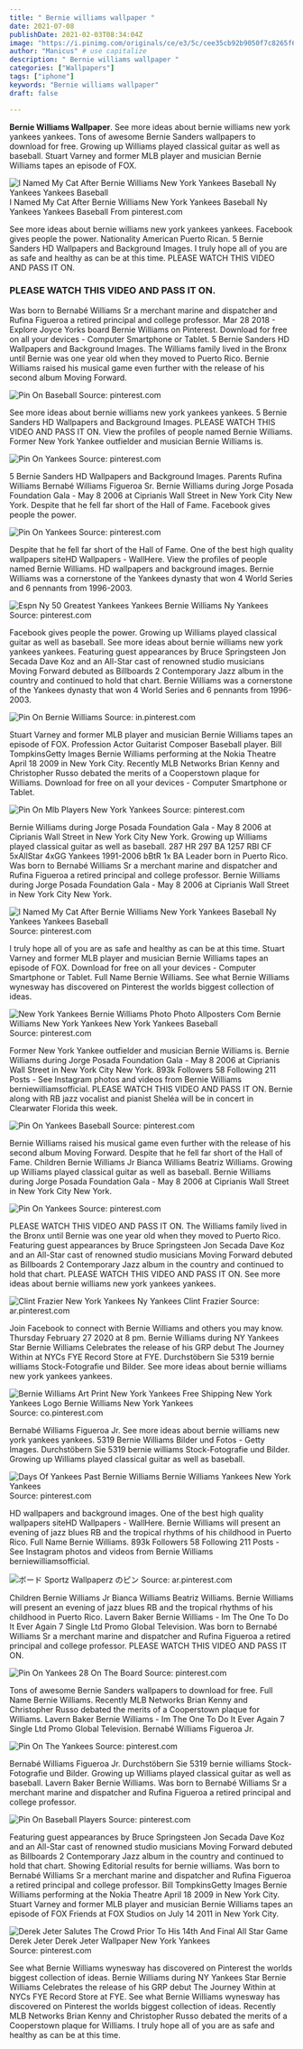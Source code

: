 ```yaml
---
title: " Bernie williams wallpaper "
date: 2021-07-08
publishDate: 2021-02-03T08:34:04Z
image: "https://i.pinimg.com/originals/ce/e3/5c/cee35cb92b9050f7c8265f686f23e4a5.jpg"
author: "Manicus" # use capitalize
description: " Bernie williams wallpaper "
categories: ["Wallpapers"]
tags: ["iphone"]
keywords: "Bernie williams wallpaper"
draft: false

---
```



**Bernie Williams Wallpaper**. See more ideas about bernie williams new york yankees yankees. Tons of awesome Bernie Sanders wallpapers to download for free. Growing up Williams played classical guitar as well as baseball. Stuart Varney and former MLB player and musician Bernie Williams tapes an episode of FOX.

![I Named My Cat After Bernie Williams New York Yankees Baseball Ny Yankees Yankees Baseball](https://i.pinimg.com/736x/04/00/df/0400dff1c21e9e9d9d66cedb39321c84--bernie-williams-new-york-yankees.jpg "I Named My Cat After Bernie Williams New York Yankees Baseball Ny Yankees Yankees Baseball")
I Named My Cat After Bernie Williams New York Yankees Baseball Ny Yankees Yankees Baseball From pinterest.com


See more ideas about bernie williams new york yankees yankees. Facebook gives people the power. Nationality American Puerto Rican. 5 Bernie Sanders HD Wallpapers and Background Images. I truly hope all of you are as safe and healthy as can be at this time. PLEASE WATCH THIS VIDEO AND PASS IT ON.

### PLEASE WATCH THIS VIDEO AND PASS IT ON.

Was born to Bernabé Williams Sr a merchant marine and dispatcher and Rufina Figueroa a retired principal and college professor. Mar 28 2018 - Explore Joyce Yorks board Bernie Williams on Pinterest. Download for free on all your devices - Computer Smartphone or Tablet. 5 Bernie Sanders HD Wallpapers and Background Images. The Williams family lived in the Bronx until Bernie was one year old when they moved to Puerto Rico. Bernie Williams raised his musical game even further with the release of his second album Moving Forward.


![Pin On Baseball](https://i.pinimg.com/originals/59/bb/2c/59bb2c6ed11e514353ad995bd27b047d.jpg "Pin On Baseball")
Source: pinterest.com

See more ideas about bernie williams new york yankees yankees. 5 Bernie Sanders HD Wallpapers and Background Images. PLEASE WATCH THIS VIDEO AND PASS IT ON. View the profiles of people named Bernie Williams. Former New York Yankee outfielder and musician Bernie Williams is.

![Pin On Yankees](https://i.pinimg.com/originals/40/a3/7a/40a37a36b44ac5697c30fb5f1c67b78a.jpg "Pin On Yankees")
Source: pinterest.com

5 Bernie Sanders HD Wallpapers and Background Images. Parents Rufina Williams Bernabé Williams Figueroa Sr. Bernie Williams during Jorge Posada Foundation Gala - May 8 2006 at Ciprianis Wall Street in New York City New York. Despite that he fell far short of the Hall of Fame. Facebook gives people the power.

![Pin On Yankees](https://i.pinimg.com/originals/dd/d1/00/ddd100db3d22516a58aff7477456eac3.jpg "Pin On Yankees")
Source: pinterest.com

Despite that he fell far short of the Hall of Fame. One of the best high quality wallpapers siteHD Wallpapers - WallHere. View the profiles of people named Bernie Williams. HD wallpapers and background images. Bernie Williams was a cornerstone of the Yankees dynasty that won 4 World Series and 6 pennants from 1996-2003.

![Espn Ny 50 Greatest Yankees Yankees Bernie Williams Ny Yankees](https://i.pinimg.com/originals/64/dc/08/64dc086d926e10614cc27c8757624ec0.jpg "Espn Ny 50 Greatest Yankees Yankees Bernie Williams Ny Yankees")
Source: pinterest.com

Facebook gives people the power. Growing up Williams played classical guitar as well as baseball. See more ideas about bernie williams new york yankees yankees. Featuring guest appearances by Bruce Springsteen Jon Secada Dave Koz and an All-Star cast of renowned studio musicians Moving Forward debuted as Billboards 2 Contemporary Jazz album in the country and continued to hold that chart. Bernie Williams was a cornerstone of the Yankees dynasty that won 4 World Series and 6 pennants from 1996-2003.

![Pin On Bernie Williams](https://i.pinimg.com/originals/1a/bc/ec/1abcecdef8561894e5c2156dffbe95b1.jpg "Pin On Bernie Williams")
Source: in.pinterest.com

Stuart Varney and former MLB player and musician Bernie Williams tapes an episode of FOX. Profession Actor Guitarist Composer Baseball player. Bill TompkinsGetty Images Bernie Williams performing at the Nokia Theatre April 18 2009 in New York City. Recently MLB Networks Brian Kenny and Christopher Russo debated the merits of a Cooperstown plaque for Williams. Download for free on all your devices - Computer Smartphone or Tablet.

![Pin On Mlb Players New York Yankees](https://i.pinimg.com/736x/12/18/c0/1218c074b626218d49c7ae4def7894c9.jpg "Pin On Mlb Players New York Yankees")
Source: pinterest.com

Bernie Williams during Jorge Posada Foundation Gala - May 8 2006 at Ciprianis Wall Street in New York City New York. Growing up Williams played classical guitar as well as baseball. 287 HR 297 BA 1257 RBI CF 5xAllStar 4xGG Yankees 1991-2006 bBtR 1x BA Leader born in Puerto Rico. Was born to Bernabé Williams Sr a merchant marine and dispatcher and Rufina Figueroa a retired principal and college professor. Bernie Williams during Jorge Posada Foundation Gala - May 8 2006 at Ciprianis Wall Street in New York City New York.

![I Named My Cat After Bernie Williams New York Yankees Baseball Ny Yankees Yankees Baseball](https://i.pinimg.com/736x/04/00/df/0400dff1c21e9e9d9d66cedb39321c84--bernie-williams-new-york-yankees.jpg "I Named My Cat After Bernie Williams New York Yankees Baseball Ny Yankees Yankees Baseball")
Source: pinterest.com

I truly hope all of you are as safe and healthy as can be at this time. Stuart Varney and former MLB player and musician Bernie Williams tapes an episode of FOX. Download for free on all your devices - Computer Smartphone or Tablet. Full Name Bernie Williams. See what Bernie Williams wynesway has discovered on Pinterest the worlds biggest collection of ideas.

![New York Yankees Bernie Williams Photo Photo Allposters Com Bernie Williams New York Yankees New York Yankees Baseball](https://i.pinimg.com/originals/ba/fe/00/bafe007cc95ddf910a386b76cacf1671.jpg "New York Yankees Bernie Williams Photo Photo Allposters Com Bernie Williams New York Yankees New York Yankees Baseball")
Source: pinterest.com

Former New York Yankee outfielder and musician Bernie Williams is. Bernie Williams during Jorge Posada Foundation Gala - May 8 2006 at Ciprianis Wall Street in New York City New York. 893k Followers 58 Following 211 Posts - See Instagram photos and videos from Bernie Williams berniewilliamsofficial. PLEASE WATCH THIS VIDEO AND PASS IT ON. Bernie along with RB jazz vocalist and pianist Sheléa will be in concert in Clearwater Florida this week.

![Pin On Yankees Baseball](https://i.pinimg.com/originals/ab/77/2e/ab772eb0ecb63d2ed71014e3437afb25.jpg "Pin On Yankees Baseball")
Source: pinterest.com

Bernie Williams raised his musical game even further with the release of his second album Moving Forward. Despite that he fell far short of the Hall of Fame. Children Bernie Williams Jr Bianca Williams Beatriz Williams. Growing up Williams played classical guitar as well as baseball. Bernie Williams during Jorge Posada Foundation Gala - May 8 2006 at Ciprianis Wall Street in New York City New York.

![Pin On Yankees](https://i.pinimg.com/originals/93/1e/9e/931e9ee9cdc2599afefb0db9e34ea75d.jpg "Pin On Yankees")
Source: pinterest.com

PLEASE WATCH THIS VIDEO AND PASS IT ON. The Williams family lived in the Bronx until Bernie was one year old when they moved to Puerto Rico. Featuring guest appearances by Bruce Springsteen Jon Secada Dave Koz and an All-Star cast of renowned studio musicians Moving Forward debuted as Billboards 2 Contemporary Jazz album in the country and continued to hold that chart. PLEASE WATCH THIS VIDEO AND PASS IT ON. See more ideas about bernie williams new york yankees yankees.

![Clint Frazier New York Yankees Ny Yankees Clint Frazier](https://i.pinimg.com/originals/65/89/c7/6589c71a8e6d6eb6c6942b415a67dc13.jpg "Clint Frazier New York Yankees Ny Yankees Clint Frazier")
Source: ar.pinterest.com

Join Facebook to connect with Bernie Williams and others you may know. Thursday February 27 2020 at 8 pm. Bernie Williams during NY Yankees Star Bernie Williams Celebrates the release of his GRP debut The Journey Within at NYCs FYE Record Store at FYE. Durchstöbern Sie 5319 bernie williams Stock-Fotografie und Bilder. See more ideas about bernie williams new york yankees yankees.

![Bernie Williams Art Print New York Yankees Free Shipping New York Yankees Logo Bernie Williams New York Yankees](https://i.pinimg.com/736x/be/48/3b/be483b39c002f0bf2ba5bc4c837f73d0.jpg "Bernie Williams Art Print New York Yankees Free Shipping New York Yankees Logo Bernie Williams New York Yankees")
Source: co.pinterest.com

Bernabé Williams Figueroa Jr. See more ideas about bernie williams new york yankees yankees. 5319 Bernie Williams Bilder und Fotos - Getty Images. Durchstöbern Sie 5319 bernie williams Stock-Fotografie und Bilder. Growing up Williams played classical guitar as well as baseball.

![Days Of Yankees Past Bernie Williams Bernie Williams Yankees New York Yankees](https://i.pinimg.com/originals/df/b1/a9/dfb1a92fa47cc7e6f53717771e6ace73.jpg "Days Of Yankees Past Bernie Williams Bernie Williams Yankees New York Yankees")
Source: pinterest.com

HD wallpapers and background images. One of the best high quality wallpapers siteHD Wallpapers - WallHere. Bernie Williams will present an evening of jazz blues RB and the tropical rhythms of his childhood in Puerto Rico. Full Name Bernie Williams. 893k Followers 58 Following 211 Posts - See Instagram photos and videos from Bernie Williams berniewilliamsofficial.

![ボード Sportz Wallpaperz のピン](https://i.pinimg.com/originals/30/53/c3/3053c38c59922ffeac7cac0fb9a1b182.jpg "ボード Sportz Wallpaperz のピン")
Source: ar.pinterest.com

Children Bernie Williams Jr Bianca Williams Beatriz Williams. Bernie Williams will present an evening of jazz blues RB and the tropical rhythms of his childhood in Puerto Rico. Lavern Baker Bernie Williams - Im The One To Do It Ever Again 7 Single Ltd Promo Global Television. Was born to Bernabé Williams Sr a merchant marine and dispatcher and Rufina Figueroa a retired principal and college professor. PLEASE WATCH THIS VIDEO AND PASS IT ON.

![Pin On Yankees 28 On The Board](https://i.pinimg.com/originals/17/47/ad/1747ada18cdb9792a1b2e831c09c24df.jpg "Pin On Yankees 28 On The Board")
Source: pinterest.com

Tons of awesome Bernie Sanders wallpapers to download for free. Full Name Bernie Williams. Recently MLB Networks Brian Kenny and Christopher Russo debated the merits of a Cooperstown plaque for Williams. Lavern Baker Bernie Williams - Im The One To Do It Ever Again 7 Single Ltd Promo Global Television. Bernabé Williams Figueroa Jr.

![Pin On The Yankees](https://i.pinimg.com/originals/cf/db/f8/cfdbf89ca39a7e7693799b8a454dc1ad.jpg "Pin On The Yankees")
Source: pinterest.com

Bernabé Williams Figueroa Jr. Durchstöbern Sie 5319 bernie williams Stock-Fotografie und Bilder. Growing up Williams played classical guitar as well as baseball. Lavern Baker Bernie Williams. Was born to Bernabé Williams Sr a merchant marine and dispatcher and Rufina Figueroa a retired principal and college professor.

![Pin On Baseball Players](https://i.pinimg.com/originals/98/2d/f5/982df531a674003a8c425e6f2f972a53.jpg "Pin On Baseball Players")
Source: pinterest.com

Featuring guest appearances by Bruce Springsteen Jon Secada Dave Koz and an All-Star cast of renowned studio musicians Moving Forward debuted as Billboards 2 Contemporary Jazz album in the country and continued to hold that chart. Showing Editorial results for bernie williams. Was born to Bernabé Williams Sr a merchant marine and dispatcher and Rufina Figueroa a retired principal and college professor. Bill TompkinsGetty Images Bernie Williams performing at the Nokia Theatre April 18 2009 in New York City. Stuart Varney and former MLB player and musician Bernie Williams tapes an episode of FOX Friends at FOX Studios on July 14 2011 in New York City.

![Derek Jeter Salutes The Crowd Prior To His 14th And Final All Star Game Derek Jeter Derek Jeter Wallpaper New York Yankees](https://i.pinimg.com/originals/ce/e3/5c/cee35cb92b9050f7c8265f686f23e4a5.jpg "Derek Jeter Salutes The Crowd Prior To His 14th And Final All Star Game Derek Jeter Derek Jeter Wallpaper New York Yankees")
Source: pinterest.com

See what Bernie Williams wynesway has discovered on Pinterest the worlds biggest collection of ideas. Bernie Williams during NY Yankees Star Bernie Williams Celebrates the release of his GRP debut The Journey Within at NYCs FYE Record Store at FYE. See what Bernie Williams wynesway has discovered on Pinterest the worlds biggest collection of ideas. Recently MLB Networks Brian Kenny and Christopher Russo debated the merits of a Cooperstown plaque for Williams. I truly hope all of you are as safe and healthy as can be at this time.

